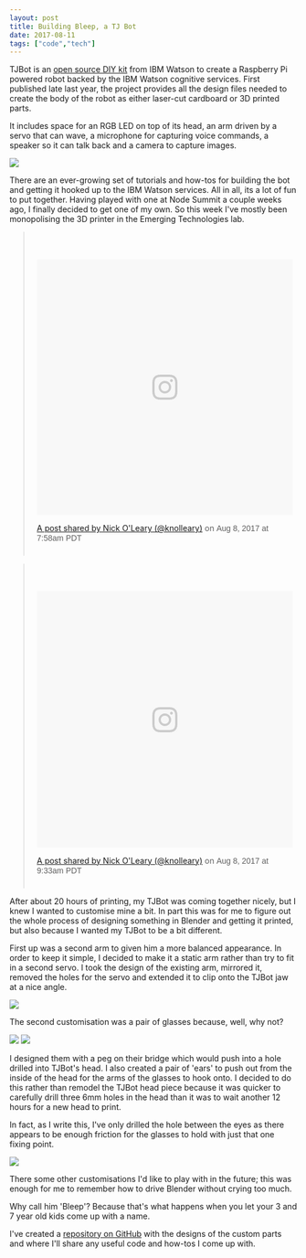 ```yaml
---
layout: post
title: Building Bleep, a TJ Bot
date: 2017-08-11
tags: ["code","tech"]
---
```


TJBot is an [open source DIY kit](https://ibmtjbot.github.io/) from IBM Watson to create a Raspberry Pi powered robot backed by the IBM Watson cognitive services. First published late last year, the project provides all the design files needed to create the body of the robot as either laser-cut cardboard or 3D printed parts.

It includes space for an RGB LED on top of its head, an arm driven by a servo that can wave, a microphone for capturing voice commands, a speaker so it can talk back and a camera to capture images.

![](/blog/content/2017/08/tjbot-1024x905.jpg)

There are an ever-growing set of tutorials and how-tos for building the bot and getting it hooked up to the IBM Watson services. All in all, its a lot of fun to put together. Having played with one at Node Summit a couple weeks ago, I finally decided to get one of my own. So this week I've mostly been monopolising the 3D printer in the Emerging Technologies lab.

> <div style="padding:8px;"> <div style=" background:#F8F8F8; line-height:0; margin-top:40px; padding:50.0% 0; text-align:center; width:100%;"> <div style=" background:url(data:image/png;base64,iVBORw0KGgoAAAANSUhEUgAAACwAAAAsCAMAAAApWqozAAAABGdBTUEAALGPC/xhBQAAAAFzUkdCAK7OHOkAAAAMUExURczMzPf399fX1+bm5mzY9AMAAADiSURBVDjLvZXbEsMgCES5/P8/t9FuRVCRmU73JWlzosgSIIZURCjo/ad+EQJJB4Hv8BFt+IDpQoCx1wjOSBFhh2XssxEIYn3ulI/6MNReE07UIWJEv8UEOWDS88LY97kqyTliJKKtuYBbruAyVh5wOHiXmpi5we58Ek028czwyuQdLKPG1Bkb4NnM+VeAnfHqn1k4+GPT6uGQcvu2h2OVuIf/gWUFyy8OWEpdyZSa3aVCqpVoVvzZZ2VTnn2wU8qzVjDDetO90GSy9mVLqtgYSy231MxrY6I2gGqjrTY0L8fxCxfCBbhWrsYYAAAAAElFTkSuQmCC); display:block; height:44px; margin:0 auto -44px; position:relative; top:-22px; width:44px;"></div></div>
> 
> [A post shared by Nick O&#39;Leary (@knolleary)](https://www.instagram.com/p/BXiXmmuAoyg/) on <time style=" font-family:Arial,sans-serif; font-size:14px; line-height:17px;" datetime="2017-08-08T14:58:44+00:00">Aug 8, 2017 at 7:58am PDT</time>
> </div>
<script async defer src="//platform.instagram.com/en_US/embeds.js"></script>

> <div style="padding:8px;"> <div style=" background:#F8F8F8; line-height:0; margin-top:40px; padding:50.0% 0; text-align:center; width:100%;"> <div style=" background:url(data:image/png;base64,iVBORw0KGgoAAAANSUhEUgAAACwAAAAsCAMAAAApWqozAAAABGdBTUEAALGPC/xhBQAAAAFzUkdCAK7OHOkAAAAMUExURczMzPf399fX1+bm5mzY9AMAAADiSURBVDjLvZXbEsMgCES5/P8/t9FuRVCRmU73JWlzosgSIIZURCjo/ad+EQJJB4Hv8BFt+IDpQoCx1wjOSBFhh2XssxEIYn3ulI/6MNReE07UIWJEv8UEOWDS88LY97kqyTliJKKtuYBbruAyVh5wOHiXmpi5we58Ek028czwyuQdLKPG1Bkb4NnM+VeAnfHqn1k4+GPT6uGQcvu2h2OVuIf/gWUFyy8OWEpdyZSa3aVCqpVoVvzZZ2VTnn2wU8qzVjDDetO90GSy9mVLqtgYSy231MxrY6I2gGqjrTY0L8fxCxfCBbhWrsYYAAAAAElFTkSuQmCC); display:block; height:44px; margin:0 auto -44px; position:relative; top:-22px; width:44px;"></div></div>
> 
> [A post shared by Nick O&#39;Leary (@knolleary)](https://www.instagram.com/p/BXiifm0AEfd/) on <time style=" font-family:Arial,sans-serif; font-size:14px; line-height:17px;" datetime="2017-08-08T16:33:54+00:00">Aug 8, 2017 at 9:33am PDT</time>
> </div>
<script async defer src="//platform.instagram.com/en_US/embeds.js"></script>

After about 20 hours of printing, my TJBot was coming together nicely, but I knew I wanted to customise mine a bit. In part this was for me to figure out the whole process of designing something in Blender and getting it printed, but also because I wanted my TJBot to be a bit different.

First up was a second arm to given him a more balanced appearance. In order to keep it simple, I decided to make it a static arm rather than try to fit in a second servo. I took the design of the existing arm, mirrored it, removed the holes for the servo and extended it to clip onto the TJBot jaw at a nice angle.

![](/blog/content/2017/08/arm_blend-1024x747.png)

The second customisation was a pair of glasses because, well, why not?

![](/blog/content/2017/08/Glasses_blend-1024x747.png) ![](/blog/content/2017/08/Ear_blend-1024x747.png)

I designed them with a peg on their bridge which would push into a hole drilled into TJBot's head. I also created a pair of 'ears' to push out from the inside of the head for the arms of the glasses to hook onto. I decided to do this rather than remodel the TJBot head piece because it was quicker to carefully drill three 6mm holes in the head than it was to wait another 12 hours for a new head to print.

In fact, as I write this, I've only drilled the hole between the eyes as there appears to be enough friction for the glasses to hold with just that one fixing point.

![](/blog/content/2017/08/bleep-1024x768.jpg)

There some other customisations I'd like to play with in the future; this was enough for me to remember how to drive Blender without crying too much.

Why call him 'Bleep'? Because that's what happens when you let your 3 and 7 year old kids come up with a name.

I've created a [repository on GitHub](https://github.com/knolleary/bleep-the-tjbot) with the designs of the custom parts and where I'll share any useful code and how-tos I come up with.